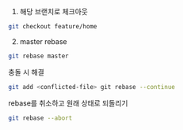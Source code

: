 


1. 해당 브랜치로 체크아웃
```bash
git checkout feature/home
```

2.  master rebase

```bash
git rebase master
```

충돌 시 해결
```bash
git add <conflicted-file> git rebase --continue
```

rebase를 취소하고 원래 상태로 되돌리기
```bash
git rebase --abort
```


